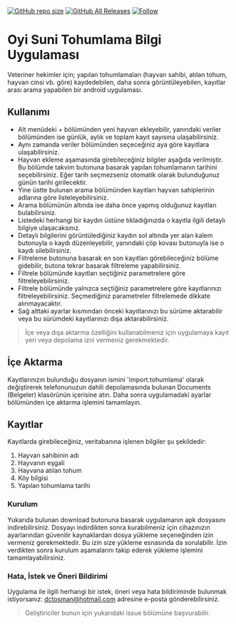 [![GitHub repo size](https://img.shields.io/github/repo-size/doctorosman/sunitohumlama)](https://github.com/doctorosman)
[![GitHub All Releases](https://img.shields.io/github/downloads/doctorosman/begsan/total)](https://github.com/doctorosman/sunitohumlama/releases/download/v2.1/app-release.apk)
[![Follow](https://img.shields.io/badge/dctosman-follow-blueviolet?style=flat)](https://instagram.com/dctosman)
# Oyi Suni Tohumlama Bilgi Uygulaması
Veteriner hekimler için; yapılan tohumlamaları (hayvan sahibi, atılan tohum, hayvan cinsi vb. göre) kaydedebilen, daha sonra görüntüleyebilen, kayıtlar arası arama yapabilen bir android uygulaması.

## Kullanımı
- Alt menüdeki + bölümünden yeni hayvan ekleyebilir, yanındaki veriler bölümünden ise günlük, aylık ve toplam kayıt sayısına ulaşabilirsiniz.
- Aynı zamanda veriler bölümünden seçeceğiniz aya göre kayıtlara ulaşabilirsiniz.
- Hayvan ekleme aşamasında girebileceğiniz bilgiler aşağıda verilmiştir. Bu bölümde takvim butonuna basarak yapılan tohumlamanın tarihini seçebilirsiniz. Eğer tarih seçmezseniz otomatik olarak bulunduğunuz günün tarihi girilecektir.
- Yine üstte bulunan arama bölümünden kayıtları hayvan sahiplerinin adlarına göre listeleyebilirsiniz.
- Arama bölümünün altında ise daha önce yapmış olduğunuz kayıtları bulabilirsiniz.
- Listedeki herhangi bir kaydın üstüne tıkladığınızda o kayıtla ilgili detaylı bilgiye ulaşacaksınız.
- Detaylı bilgilerini görüntülediğiniz kaydın sol altında yer alan kalem butonuyla o kaydı düzenleyebilir, yanındaki çöp kovası butonuyla ise o kaydı silebilirsiniz.
- Filtreleme butonuna basarak en son kayıtları görebileceğiniz bölüme gidebilir, butona tekrar basarak filtreleme yapabilirsiniz.
- Filtrele bölümünde kayıtları seçtiğiniz parametrelere göre filtreleyebilirsiniz.
- Filtrele bölümünde yalnızca seçtiğiniz parametrelere göre kayıtlarınızı filtreleyebilirsiniz. Seçmediğiniz parametreler filtrelemede dikkate alınmayacaktır.
- Sağ alttaki ayarlar kısmından önceki kayıtlarınızı bu sürüme aktarabilir veya bu sürümdeki kayıtlarınızı dışa aktarabilirsiniz.

> İçe veya dışa aktarma özelliğini kullanabilmeniz için uygulamaya kayıt yeri veya depolama izni vermeniz gerekmektedir.

## İçe Aktarma
Kayıtlarınızın bulunduğu dosyanın ismini 'import.tohumlama' olarak değiştirerek telefonunuzun dahili depolamasında bulunan Documents (Belgeler) klasörünün içerisine atın. Daha sonra uygulamadaki ayarlar bölümünden içe aktarma işlemini tamamlayın.

## Kayıtlar
Kayıtlarda girebileceğiniz, veritabanına işlenen bilgiler şu şekildedir:
1. Hayvan sahibinin adı
2. Hayvanın eşgali
3. Hayvana atılan tohum
4. Köy bilgisi
5. Yapılan tohumlama tarihi

### Kurulum
Yukarıda bulunan download butonuna basarak uygulamanın apk dosyasını indirebilirsiniz. Dosyayı indirdikten sonra kurabilmeniz için cihazınızın ayarlarından güvenilir kaynaklardan dosya yükleme seçeneğinden izin vermeniz gerekmektedir. Bu izin size yükleme esnasında da sorulabilir. İzin verdikten sonra kurulum aşamalarını takip ederek yükleme işlemini tamamlayabilirsiniz.

### Hata, İstek ve Öneri Bildirimi
Uygulama ile ilgili herhangi bir istek, öneri veya hata bildiriminde bulunmak istiyorsanız: dctosman@hotmail.com adresine e-posta gönderebilirsiniz.
> Geliştiriciler bunun için yukarıdaki issue bölümüne başvurabilir.
